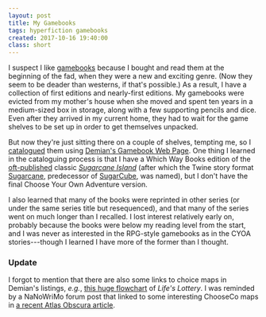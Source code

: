 ```yaml
---
layout: post
title: My Gamebooks
tags: hyperfiction gamebooks
created: 2017-10-16 19:40:00
class: short
---
```

I suspect I like [gamebooks](/blog/tags/gamebooks/) because I bought and read them at the beginning of the fad, when they were a new and exciting genre.  (Now they seem to be deader than westerns, if that's possible.)  As a result, I have a collection of first editions and nearly-first editions.  My gamebooks were evicted from my mother's house when she moved and spent ten years in a medium-sized box in storage, along with a few supporting pencils and dice.  Even after they arrived in my current home, they had to wait for the game shelves to be set up in order to get themselves unpacked.

But now they're just sitting there on a couple of shelves, tempting me, so I [catalogued](https://gamebooks.org/User/14718/Collection) them using [Demian's Gamebook Web Page](https://gamebooks.org/).  One thing I learned in the cataloguing process is that I have a Which Way Books edition of the [oft-published](https://gamebooks.org/canediff.htm) classic [*Sugarcane Island*](https://gamebooks.org/Item/162) (after which the Twine story format [Sugarcane](https://twinery.org/wiki/twine1:sugarcane), predecessor of [SugarCube](http://www.motoslave.net/sugarcube/), was named), but I don't have the final Choose Your Own Adventure version.

I also learned that many of the books were reprinted in other series (or under the same series title but resequenced), and that many of the series went on much longer than I recalled.  I lost interest relatively early on, probably because the books were below my reading level from the start, and I was never as interested in the RPG-style gamebooks as in the CYOA stories---though I learned I have more of the former than I thought.

### Update

I forgot to mention that there are also some links to choice maps in Demian's listings, *e.g.*, [this huge flowchart](https://gamebooks.org/contributions/lifes-lottery-flowchart2.jpg) of *Life's Lottery*.  I was reminded by a NaNoWriMo forum post that linked to some interesting ChooseCo maps in [a recent Atlas Obscura article](https://www.atlasobscura.com/articles/cyoa-choose-your-own-adventure-maps).
